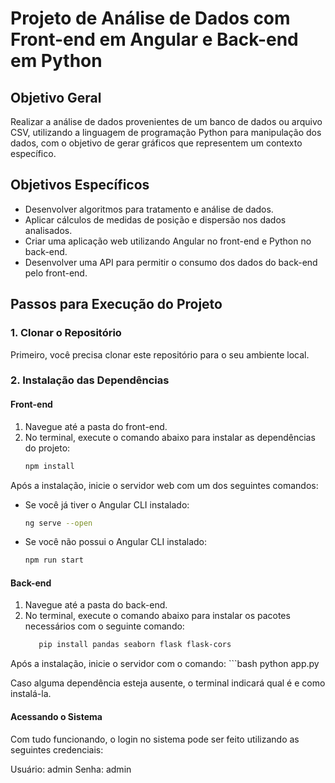 # Projeto de Análise de Dados com Front-end em Angular e Back-end em Python

## Objetivo Geral
Realizar a análise de dados provenientes de um banco de dados ou arquivo CSV, utilizando a linguagem de programação Python para manipulação dos dados, com o objetivo de gerar gráficos que representem um contexto específico.

## Objetivos Específicos
- Desenvolver algoritmos para tratamento e análise de dados.
- Aplicar cálculos de medidas de posição e dispersão nos dados analisados.
- Criar uma aplicação web utilizando Angular no front-end e Python no back-end.
- Desenvolver uma API para permitir o consumo dos dados do back-end pelo front-end.

## Passos para Execução do Projeto

### 1. Clonar o Repositório
Primeiro, você precisa clonar este repositório para o seu ambiente local.

### 2. Instalação das Dependências

#### Front-end
1. Navegue até a pasta do front-end.
2. No terminal, execute o comando abaixo para instalar as dependências do projeto:
   ```bash
   npm install

Após a instalação, inicie o servidor web com um dos seguintes comandos:

- Se você já tiver o Angular CLI instalado:
  ```bash
  ng serve --open
- Se você não possui o Angular CLI instalado:
  ```bash
  npm run start

#### Back-end
1. Navegue até a pasta do back-end.
2. No terminal, execute o comando abaixo para instalar os pacotes necessários com o seguinte comando:
   ```bash
      pip install pandas seaborn flask flask-cors

Após a instalação, inicie o servidor com o comando:
    ```bash
    python app.py

Caso alguma dependência esteja ausente, o terminal indicará qual é e como instalá-la.

#### Acessando o Sistema
Com tudo funcionando, o login no sistema pode ser feito utilizando as seguintes credenciais:

Usuário: admin
Senha: admin